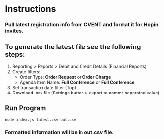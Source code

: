 # Instructions

### Pull latest registration info from CVENT and format it for Hopin invites.

## To generate the latest file see the following steps:

1. Reporting > Reports > Debit and Credit Details (Financial Reports)
2. Create filters:
   - Order Type: <b>Order Request</b> or <b>Order Charge</b>
   - Agenda Item Name: <b>Full Conference</b> or <b>Full Conference</b>
3. Set transaction date filter (Top)
4. Download .csv file (Settings button > export to comma seperated value)

## Run Program

`node index.js latest.csv out.csv`

### Formatted information will be in out.csv file.
